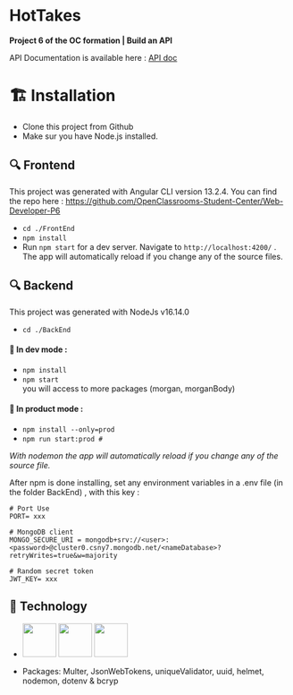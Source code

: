 # HotTakes

**Project 6 of the OC formation | Build an API </br>**

API Documentation is available here : [API doc](https://s3.eu-west-1.amazonaws.com/course.oc-static.com/projects/DWJ_FR_P6/Requirements_DW_P6.pdf)


# :building_construction: Installation

- Clone this project from Github
- Make sur you have Node.js installed.

## :mag: Frontend

This project was generated with Angular CLI version 13.2.4. You can find the repo here : https://github.com/OpenClassrooms-Student-Center/Web-Developer-P6

- `cd ./FrontEnd`
- `npm install`
- Run `npm start` for a dev server. Navigate to `http://localhost:4200/` . The app will automatically reload if you change any of the source files.



## :mag: Backend

This project was generated with NodeJs v16.14.0

- `cd ./BackEnd`</br>

#### :construction: In dev mode : </br>

- `npm install`
- `npm start` </br>
you will access to more packages (morgan, morganBody) </br>

#### 🚀 In product mode : </br>

- `npm install --only=prod` </br>
- `npm run start:prod #` </br>

*With nodemon the app will automatically reload if you change any of the source file.*

After npm is done installing, set any environment variables in a .env file (in the folder BackEnd) , with this key :

```
# Port Use
PORT= xxx

# MongoDB client
MONGO_SECURE_URI = mongodb+srv://<user>:<password>@cluster0.csny7.mongodb.net/<nameDatabase>?retryWrites=true&w=majority

# Random secret token
JWT_KEY= xxx
``` 


## :hammer: Technology 
- <img src="https://cdn.jsdelivr.net/gh/devicons/devicon/icons/nodejs/nodejs-original.svg" heigh=60px width=60px/> <img src="https://cdn.jsdelivr.net/gh/devicons/devicon/icons/mongodb/mongodb-original.svg" heigh=60px width=60px/> <img src="https://cdn.jsdelivr.net/gh/devicons/devicon/icons/express/express-original.svg" heigh=60px width=60px/>

- Packages: Multer, JsonWebTokens, uniqueValidator, uuid, helmet, nodemon, dotenv & bcryp
